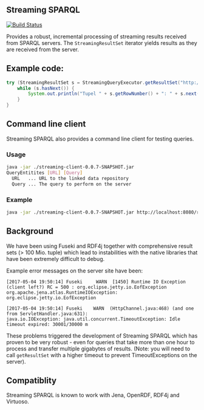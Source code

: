 ## Streaming SPARQL
[![Build Status](https://www.travis-ci.org/weblyzard/streaming-sparql.png?branch=master)](https://www.travis-ci.org/weblyzard/streaming-sparql)

Provides a robust, incremental processing of streaming results received from SPARQL servers. 
The `StreamingResultSet` iterator yields results as they are received from the server.

## Example code:
```java
try (StreamingResultSet s = StreamingQueryExecutor.getResultSet("http://dbpedia.org/sparql", "SELECT ?s ?p ?o WHERE { ?s ?p ?o. } LIMIT 5")) {
    while (s.hasNext()) {
        System.out.println("Tupel " + s.getRowNumber() + ": " + s.next())
    }
}
```

## Command line client

Streaming SPARQL also provides a command line client for testing queries.

### Usage

```bash
java -jar ./streaming-client-0.0.7-SNAPSHOT.jar
QueryEntitites [URL] [Query]
  URL   ... URL to the linked data repository
  Query ... The query to perform on the server
```

### Example
```bash
java -jar ./streaming-client-0.0.7-SNAPSHOT.jar http://localhost:8080/rdf4j-sesame/test "SELECT ?s ?p ?o WHERE { ?s ?p ?o. } LIMIT 5"
```

## Background

We have been using Fuseki and RDF4j together with comprehensive result sets (> 100 Mio. tuple) which lead to 
instabilities with the native libraries that have been extremely difficult to debug.

Example error messages on the server site have been:

```
[2017-05-04 19:50:14] Fuseki     WARN  [1450] Runtime IO Exception (client left?) RC = 500 : org.eclipse.jetty.io.EofException      
org.apache.jena.atlas.RuntimeIOException: org.eclipse.jetty.io.EofException                                                         
``` 

```
[2017-05-04 19:50:14] Fuseki    WARN  (HttpChannel.java:468) (and one from ServletHandler.java:631):
java.io.IOException: java.util.concurrent.TimeoutException: Idle timeout expired: 30001/30000 m
```

These problems triggered the development of Streaming SPARQL which has proven to be very robust - even for queries that take more than one hour to process and transfer multiple gigabytes of results.
(Note: you will need to call `getResultSet` with a higher timeout to prevent TimeoutExceptions on the server).

## Compatiblity

Streaming SPARQL is known to work with Jena, OpenRDF, RDF4j and Virtuoso.

